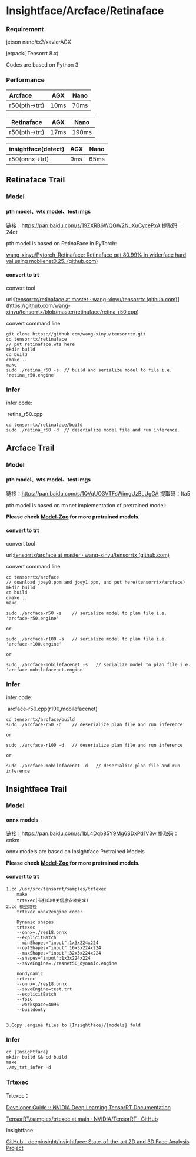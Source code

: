 # Insightface/Arcface/Retinaface



### Requirement

jetson nano/tx2/xavierAGX

jetpack( Tensorrt 8.x)

Codes are based on Python 3

### Performance

| Arcface       | AGX  | Nano |
| :------------ | ---- | ---- |
| r50(pth->trt) | 10ms | 70ms |

| Retinaface    | AGX  | Nano  |
| ------------- | ---- | ----- |
| r50(pth->trt) | 17ms | 190ms |

| insightface(detect) | AGX  | Nano |
| ------------------- | ---- | ---- |
| r50(onnx->trt)      | 9ms  | 65ms |



## Retinaface Trail

### Model

#### pth model、wts model、test imgs 

链接：https://pan.baidu.com/s/19ZXRB6WQGW2NuXuCycePxA 
提取码：24dt

pth model is based on RetinaFace in PyTorch:

[wang-xinyu/Pytorch_Retinaface: Retinaface get 80.99% in widerface hard val using mobilenet0.25. (github.com)](https://github.com/wang-xinyu/Pytorch_Retinaface)



####  convert to trt

convert tool

url:[[tensorrtx/retinaface at master · wang-xinyu/tensorrtx (github.com)](https://github.com/wang-xinyu/tensorrtx/tree/master/retinaface)](https://github.com/wang-xinyu/tensorrtx/blob/master/retinaface/retina_r50.cpp)

convert command line

```
git clone https://github.com/wang-xinyu/tensorrtx.git
cd tensorrtx/retinaface
// put retinaface.wts here
mkdir build
cd build
cmake ..
make
sudo ./retina_r50 -s  // build and serialize model to file i.e. 'retina_r50.engine'
```

### Infer

infer code:

​	retina_r50.cpp



```
cd tensorrtx/retinaface/build
sudo ./retina_r50 -d  // deserialize model file and run inference.
```

### 



## Arcface Trail

### Model

#### pth model、wts model、test imgs 

链接：https://pan.baidu.com/s/1QVqUO3VTFsWimgUzBLUgGA 
提取码：fta5

pth model is based on mxnet implementation of pretrained model:

**Please check [Model-Zoo](https://github.com/deepinsight/insightface/wiki/Model-Zoo) for more pretrained models.**

####  convert to trt

convert tool

url:[tensorrtx/arcface at master · wang-xinyu/tensorrtx (github.com)](https://github.com/wang-xinyu/tensorrtx/tree/master/arcface)

convert command line

```
cd tensorrtx/arcface
// download joey0.ppm and joey1.ppm, and put here(tensorrtx/arcface)
mkdir build
cd build
cmake ..
make

sudo ./arcface-r50 -s    // serialize model to plan file i.e. 'arcface-r50.engine'

or

sudo ./arcface-r100 -s   // serialize model to plan file i.e. 'arcface-r100.engine'

or

sudo ./arcface-mobilefacenet -s   // serialize model to plan file i.e. 'arcface-mobilefacenet.engine'
```

### Infer

infer code:

​	arcface-r50.cpp(r100,mobilefacenet)



```
cd tensorrtx/arcface/build
sudo ./arcface-r50 -d    // deserialize plan file and run inference

or

sudo ./arcface-r100 -d   // deserialize plan file and run inference

or

sudo ./arcface-mobilefacenet -d   // deserialize plan file and run inference
```

### 





## Insightface Trail

### Model

#### onnx models

链接：https://pan.baidu.com/s/1bL4Dqb85Y9Mg6SDxPd1V3w 
提取码：enkm

onnx models are based on Insightface Pretrained Models

**Please check [Model-Zoo](https://github.com/deepinsight/insightface/wiki/Model-Zoo) for more pretrained models.**



#### convert to trt



```
1.cd /usr/src/tensorrt/samples/trtexec 
	make
	trtexec(有打印相关信息安装完成)
2.cd 模型路径
	trtexec onnx2engine code:

    Dynamic shapes	
    trtexec 
    --onnx=./res18.onnx 
    --explicitBatch 
    --minShapes="input":1x3x224x224 
    --optShapes="input":16x3x224x224 
    --maxShapes="input":32x3x224x224 
    --shapes="input":1x3x224x224 
    --saveEngine=./resnet50_dynamic.engine

    nondynamic	
    trtexec 
    --onnx=./res18.onnx 
    --saveEngine=test.trt 
    --explicitBatch 
    --fp16
    --workspace=4096 
    --buildonly


3.Copy .engine files to {Insightface}/{models} fold
```

### Infer

```
cd {Insightface}
mkdir build && cd build
make
./my_trt_infer -d
```

### Trtexec

Trtexec：

[Developer Guide :: NVIDIA Deep Learning TensorRT Documentation](#work_dynamic_shapes)

[TensorRT/samples/trtexec at main · NVIDIA/TensorRT · GitHub](https://github.com/NVIDIA/TensorRT/tree/main/samples/trtexec)

Insightface:

[GitHub - deepinsight/insightface: State-of-the-art 2D and 3D Face Analysis Project](https://github.com/deepinsight/insightface) 

